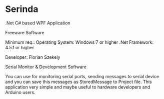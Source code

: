 # Serinda

.Net C# based
WPF Application

Freeware Software

Minimum req.: 
Operating System: Windows 7 or higher
.Net Framework: 4.5.1 or higher


Developer: Florian Szekely

Serial Monitor & Development Software

You can use for monitoring serial ports, sending messages to serial device and you can save this messages as StoredMessage to Project file.
This application very simple and maybe useful to hardware developers and Arduino users.
